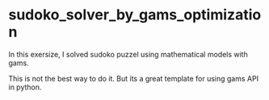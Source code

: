 # sudoko_solver_by_gams_optimization
In this exersize, I solved sudoko puzzel using mathematical models with gams.

This is not the best way to do it. But its a great template for using gams API in python.
